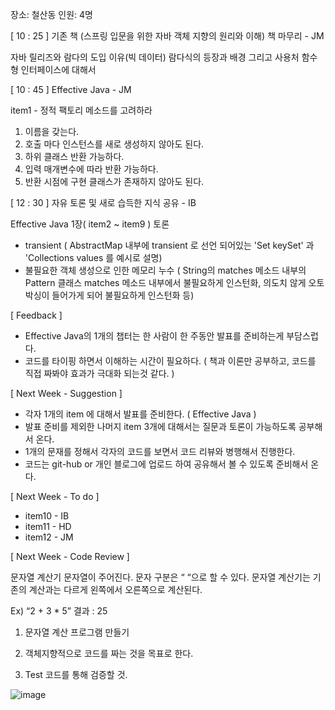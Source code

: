 장소: 철산동
인원: 4명
 
[ 10 : 25 ] 기존 책 (스프링 입문을 위한 자바 객체 지향의 원리와 이해) 책 마무리 - JM

자바 릴리즈와 람다의 도입 이유(빅 데이터)
람다식의 등장과 배경 그리고 사용처
함수형 인터페이스에 대해서


[ 10 : 45 ] Effective Java - JM

item1 - 정적 팩토리 메소드를 고려하라
1. 이름을 갖는다.
2. 호출 마다 인스턴스를 새로 생성하지 않아도 된다.
3. 하위 클래스 반환 가능하다.
4. 입력 매개변수에 따라 반환 가능하다.
5. 반환 시점에 구현 클래스가 존재하지 않아도 된다. 


[ 12 : 30 ] 자유 토론 및  새로 습득한 지식 공유 - IB

Effective Java 1장( item2 ~ item9 ) 토론
- transient ( AbstractMap 내부에 transient 로 선언 되어있는 'Set keySet' 과 'Collections values 를 예시로 설명)
- 불필요한 객체 생성으로 인한 메모리 누수 ( String의 matches 메소드 내부의 Pattern 클래스 matches 메소드 내부에서 불필요하게 인스턴화, 의도치 않게 오토박싱이 들어가게 되어 불필요하게 인스턴화 등)


[ Feedback ]

- Effective Java의 1개의 챕터는 한 사람이 한 주동안 발표를 준비하는게 부담스럽다.
- 코드를 타이핑 하면서 이해하는 시간이 필요하다. ( 책과 이론만 공부하고, 코드를 직접 짜봐야 효과가 극대화 되는것 같다. )
 
 
[ Next Week - Suggestion ]

- 각자 1개의 item 에 대해서 발표를 준비한다. ( Effective Java )
- 발표 준비를 제외한 나머지 item 3개에 대해서는 질문과 토론이 가능하도록 공부해서 온다.
- 1개의 문재를 정해서 각자의 코드를 보면서 코드 리뷰와 병행해서 진행한다.
- 코드는 git-hub or 개인 블로그에 업로드 하여 공유해서 볼 수 있도록 준비해서 온다.
 
 
[ Next Week - To do ]

- item10 - IB
- item11 - HD
- item12 - JM
 
 
[ Next Week - Code Review ]

문자열 계산기
문자열이 주어진다. 문자 구분은 “ “으로 할 수 있다. 
문자열 계산기는 기존의 계산과는 다르게 왼쪽에서 오른쪽으로 계산된다.

Ex) “2 + 3 * 5” 결과 : 25 

1. 문자열 계산 프로그램 만들기

2. 객체지향적으로 코드를 짜는 것을 목표로 한다. 

3. Test 코드를 통해 검증할 것.


![image](https://user-images.githubusercontent.com/78134917/171018363-386e0f66-e29a-41fa-b223-240b1a1ba779.png)
